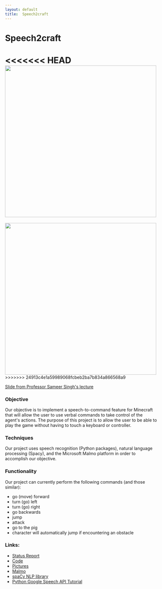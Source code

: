 ```yaml
---
layout: default
title:  Speech2craft
---
```


# Speech2craft
<<<<<<< HEAD
<img src="https://raw.githubusercontent.com/HiroIshikawa/speech2craft/master/docs/imgs/professor_slide_NLP.PNG" width="500">
=======
<img src="speech2craft/docs/imgs/professor_slide_NLP.PNG" width="500" />
>>>>>>> 24913c4e1a59989068fcbeb2ba7b834a866568a9

[Slide from Professor Sameer Singh's lecture](http://sameersingh.org/courses/aiproj/sp17/slides/lecture-0406-projs-and-intro-rl.pdf "Slide 22")

### Objective
Our objective is to implement a speech-to-command feature for Minecraft that will allow the user to use verbal commands to take control of the agent's actions. The purpose of this project is to allow the user to be able to play the game without having to touch a keyboard or controller.


### Techniques
Our project uses speech recognition (Python packages), natural language processing (Spacy), and the Microsoft Malmo platform in order to accomplish our objective.


### Functionality
Our project can currently perform the following commands (and those similar):
- go (move) forward
- turn (go) left
- turn (go) right
- go backwards
- jump
- attack
- go to the pig
- character will automatically jump if encountering an obstacle


### Links:
- [Status Report][refStatus]
- [Code][refCode]
- [Pictures][refPictures]
- [Malmo][refMalmo]
- [spaCy NLP library][refSpaCy]
- [Python Google Speech API Tutorial][refGoogleSpeech]


[refCode]: https://github.com/HiroIshikawa/speech2craft/tree/master/experiment/all
[refPictures]: https://github.com/HiroIshikawa/speech2craft/tree/master/docs/imgs
[refMalmo]: https://github.com/Microsoft/malmo
[refStatus]: https://github.com/HiroIshikawa/speech2craft/tree/master/docs/status.md
[refSpaCy]: https://spacy.io/
[refGoogleSpeech]: https://pythonspot.com/en/speech-recognition-using-google-speech-api/
